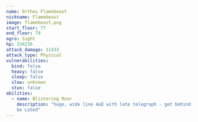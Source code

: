 ```yaml
---
name: Orthos Flamebeast
nickname: Flamebeast
image: flamebeast.png
start_floor: 77
end_floor: 79
agro: Sight
hp: 334236
attack_damage: 11433
attack_type: Physical
vulnerabilities:
  bind: false
  heavy: false
  sleep: false
  slow: unknown
  stun: false
abilities:
  - name: Blistering Roar
    description: "huge, wide line AoE with late telegraph - get behind; cannot
    be LoSed"
---
```

